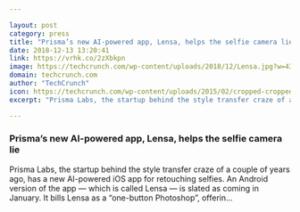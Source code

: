 ```yaml
---

layout: post
category: press
title: "Prisma’s new AI-powered app, Lensa, helps the selfie camera lie"
date: 2018-12-13 13:20:41
link: https://vrhk.co/2zXbkpn
image: https://techcrunch.com/wp-content/uploads/2018/12/Lensa.jpg?w=434
domain: techcrunch.com
author: "TechCrunch"
icon: https://techcrunch.com/wp-content/uploads/2015/02/cropped-cropped-favicon-gradient.png?w=180
excerpt: "Prisma Labs, the startup behind the style transfer craze of a couple of years ago, has a new AI-powered iOS app for retouching selfies. An Android version of the app — which is called Lensa — is slated as coming in January. It bills Lensa as a “one-button Photoshop”, offerin…"

---
```


### Prisma’s new AI-powered app, Lensa, helps the selfie camera lie

Prisma Labs, the startup behind the style transfer craze of a couple of years ago, has a new AI-powered iOS app for retouching selfies. An Android version of the app — which is called Lensa — is slated as coming in January. It bills Lensa as a “one-button Photoshop”, offerin…